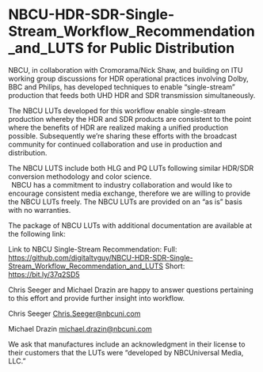 # NBCU-HDR-SDR-Single-Stream_Workflow_Recommendation_and_LUTS for Public Distribution

NBCU, in collaboration with Cromorama/Nick Shaw, and building on ITU working group discussions for HDR operational practices involving Dolby, BBC and Philips, has developed techniques to enable “single-stream” production that feeds both UHD HDR and SDR transmission simultaneously. 
 
The NBCU LUTs developed for this workflow enable single-stream production whereby the HDR and SDR products are consistent to the point where the benefits of HDR are realized making a unified production possible. Subsequently we’re sharing these efforts with the broadcast community for continued collaboration and use in production and distribution.   
 
The NBCU LUTS include both HLG and PQ LUTs following similar HDR/SDR conversion methodology and color science.  
  
NBCU has a commitment to industry collaboration and would like to encourage consistent media exchange, therefore we are willing to provide the NBCU LUTs freely. The NBCU LUTs are provided on an “as is” basis with no warranties. 
  
The package of NBCU LUTs with additional documentation are available at the following link:  
 
Link to NBCU Single-Stream Recommendation:
Full:  https://github.com/digitaltvguy/NBCU-HDR-SDR-Single-Stream_Workflow_Recommendation_and_LUTS
Short: https://bit.ly/37q2SD5


Chris Seeger and Michael Drazin are happy to answer questions pertaining to this effort and provide further insight into workflow.  
 
Chris Seeger 
Chris.Seeger@nbcuni.com  
 
Michael Drazin 
michael.drazin@nbcuni.com 
 
 
We ask that manufactures include an acknowledgment in their license to their customers that the LUTs were “developed by NBCUniversal Media, LLC.” 
